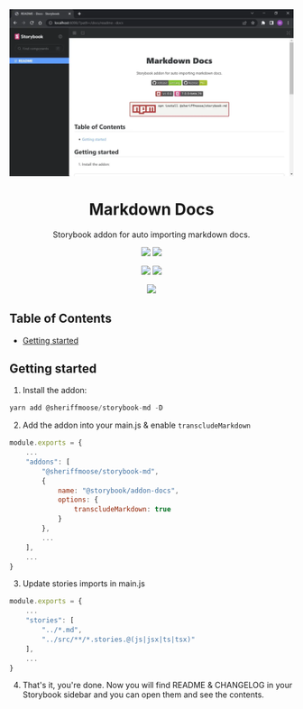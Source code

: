 <div align="center">

<img src="https://github.com/sheriffMoose/storybook-md/blob/main/demo.png?raw=true"  />

<h1>Markdown Docs</h1>
<p>Storybook addon for auto importing markdown docs.</p>

[![][img.release]][link.release]
[![][img.license]][link.license]

[![][img.npm]][link.npm]
[![][img.storybook]][link.npm]

[![][img.banner]][link.npm]
</div>

<h2>Table of Contents</h2>

- [Getting started](#getting-started)

## Getting started

1. Install the addon:

```js
yarn add @sheriffmoose/storybook-md -D
```

2. Add the addon into your main.js & enable `transcludeMarkdown`

```js
module.exports = {
    ...
    "addons": [
        "@sheriffmoose/storybook-md",
        {
            name: "@storybook/addon-docs",
            options: {
                transcludeMarkdown: true
            }
        },
        ...
    ],
    ...
}
```

3. Update stories imports in main.js

```js
module.exports = {
    ...
    "stories": [
        "../*.md",
        "../src/**/*.stories.@(js|jsx|ts|tsx)"
    ],
    ...
}
```

4. That's it, you're done. Now you will find README & CHANGELOG in your Storybook sidebar and you can open them and see the contents.


















[img.release]:
https://img.shields.io/github/actions/workflow/status/sheriffMoose/storybook-md/release.yml?logo=github&label=release
[img.license]:
https://img.shields.io/github/license/sheriffMoose/storybook-md?logo=github
[img.npm]:
https://img.shields.io/npm/v/@sheriffmoose/storybook-md?logo=npm&logoColor=white&labelColor=CB3837&color=grey&label=
[img.storybook]:
https://img.shields.io/npm/dependency-version/@sheriffmoose/storybook-md/dev/storybook?logo=storybook&logoColor=white&labelColor=FF4785&color=grey&label=
[img.banner]:
https://nodei.co/npm/@sheriffmoose/storybook-md.png

[link.release]:
https://github.com/sheriffMoose/storybook-md/actions/workflows/release.yml
[link.license]:
https://github.com/sheriffMoose/storybook-md/blob/main/LICENSE
[link.npm]:
https://npmjs.org/package/@sheriffmoose/storybook-md